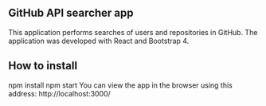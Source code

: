 ## GitHub API searcher app
This application performs searches of users and repositories in GitHub. The application was developed with React and Bootstrap 4.

## How to install
npm install
npm start
You can view the app in the browser using this address: http://localhost:3000/